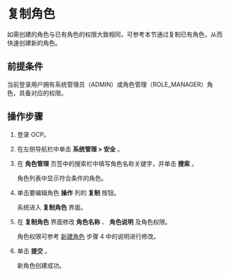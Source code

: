 复制角色
=========================

如需创建的角色与已有角色的权限大致相同，可参考本节通过复制已有角色，从而快速创建新的角色。

**前提条件**
-----------------------------

当前登录用户拥有系统管理员（ADMIN）或角色管理（ROLE_MANAGER）角色，具备对应的权限。

操作步骤
-------------------------

1. 登录 OCP。

2. 在左侧导航栏中单击 **系统管理 \> 安全** 。

3. 在 **角色管理** 页签中的搜索栏中填写角色名称关键字，并单击 **搜索** 。

   角色列表中显示符合条件的角色。

4. 单击要编辑角色 **操作** 列的 **复制** 按钮。

   系统进入 **复制角色** 界面。

5. 在 **复制角色** 界面修改 **角色名称** 、 **角色说明** 及角色权限。

   角色权限可参考 [新建角色](../1000.system-management-features/200.create-a-role.md) 步骤 4 中的说明进行修改。

6. 单击 **提交** 。

   新角色创建成功。
